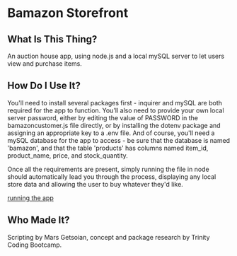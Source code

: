 # Bamazon Storefront

## What Is This Thing?
An auction house app, using node.js and a local mySQL server to let users view and purchase items.

## How Do I Use It?
You'll need to install several packages first - inquirer and mySQL are both required for the app to function. You'll also need to provide your own local server password, either by editing the value of PASSWORD in the bamazoncustomer.js file directly, or by installing the dotenv package and assigning an appropriate key to a .env file. And of course, you'll need a mySQL database for the app to access - be sure that the database is named 'bamazon', and that the table 'products' has columns named item_id, product_name, price, and stock_quantity.

Once all the requirements are present, simply running the file in node should automatically lead you through the process, displaying any local store data and allowing the user to buy whatever they'd like.

[running the app](/assets/screen_9.png)

## Who Made It?
Scripting by Mars Getsoian, concept and package research by Trinity Coding Bootcamp.